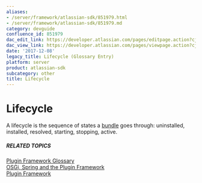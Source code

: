 ```yaml
---
aliases:
- /server/framework/atlassian-sdk/851979.html
- /server/framework/atlassian-sdk/851979.md
category: devguide
confluence_id: 851979
dac_edit_link: https://developer.atlassian.com/pages/editpage.action?cjm=wozere&pageId=851979
dac_view_link: https://developer.atlassian.com/pages/viewpage.action?cjm=wozere&pageId=851979
date: '2017-12-08'
legacy_title: Lifecycle (Glossary Entry)
platform: server
product: atlassian-sdk
subcategory: other
title: Lifecycle
---
```

# Lifecycle

A lifecycle is the sequence of states a [bundle](/server/framework/atlassian-sdk/bundle) goes through: uninstalled, installed, resolved, starting, stopping, active.

##### RELATED TOPICS

[Plugin Framework Glossary](/server/framework/atlassian-sdk/plugin-framework-glossary)  
[OSGi, Spring and the Plugin Framework](/server/framework/atlassian-sdk/osgi-spring-and-the-plugin-framework)  
[Plugin Framework](https://developer.atlassian.com/display/PLUGINFRAMEWORK/Plugin+Framework)














































































































































































